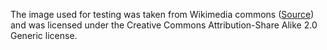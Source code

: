 The image used for testing was taken from Wikimedia commons ([Source](<https://commons.wikimedia.org/wiki/File:Grumpy_Cat_(14512777426).jpg>)) and was licensed under the Creative Commons Attribution-Share Alike 2.0 Generic license.
